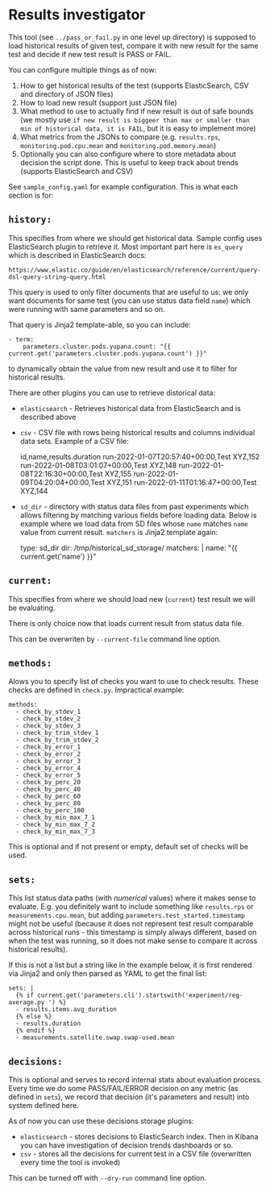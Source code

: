 Results investigator
====================

This tool (see `../pass_or_fail.py` in one level up directory) is supposed
to load historical results of given test, compare it with new result for
the same test and decide if new test result is PASS or FAIL.

You can configure multiple things as of now:

1. How to get historical results of the test (supports ElasticSearch, CSV
   and directory of JSON files)
3. How to load new result (support just JSON file)
4. What method to use to actually find if new result is out of safe bounds
   (we mostly use `if new result is biggeer than max or smaller than min
   of historical data, it is FAIL`, but it is easy to implement more)
6. What metrics from the JSONs to compare (e.g. `results.rps`,
   `monitoring.pod.cpu.mean` and `monitoring.pod.memory.mean`)
8. Optionally you can also configure where to store metadata about
   decision the script done. This is useful to keep track about trends
   (supports ElasticSearch and CSV)

See `sample_config.yaml` for example configuration. This is what each
section is for:

`history:`
----------

This specifies from where we should get historical data. Sample config
uses ElasticSearch plugin to retrieve it. Most important part here is
`es_query` which is described in ElasticSearch docs:

    https://www.elastic.co/guide/en/elasticsearch/reference/current/query-dsl-query-string-query.html

This query is used to only filter documents that are useful to us:
we only want documents for same test (you can use status data field
`name`) which were running with same parameters and so on.

That query is Jinja2 template-able, so you can include:

    - term:
        parameters.cluster.pods.yupana.count: "{{ current.get('parameters.cluster.pods.yupana.count') }}"

to dynamically obtain the value from new result and use it to filter for
historical results.

There are other plugins you can use to retrieve distorical data:

 * `elasticsearch` - Retrieves historical data from ElasticSearch
   and is described above

 * `csv` - CSV file with rows being historical results and columns
   individual data sets. Example of a CSV file:

    id,name,results.duration
    run-2022-01-07T20:57:40+00:00,Test XYZ,152
    run-2022-01-08T03:01:07+00:00,Test XYZ,148
    run-2022-01-08T22:16:30+00:00,Test XYZ,155
    run-2022-01-09T04:20:04+00:00,Test XYZ,151
    run-2022-01-11T01:16:47+00:00,Test XYZ,144

 * `sd_dir` - directory with status data files from past experiments
   which allows filtering by matching various fields before loading data.
   Below is example where we load data from SD files whose `name` matches
   `name` value from current result. `matchers` is Jinja2 template again:

    type: sd_dir
    dir: /tmp/historical_sd_storage/
    matchers: |
      name: "{{ current.get('name') }}"


`current:`
----------

This specifies from where we should load new (`current`) test result
we will be evaluating.

There is only choice now that loads current result from status data file.

This can be overwriten by `--current-file` command line option.


`methods:`
----------

Alows you to specify list of checks you want to use to check results.
These checks are defined in `check.py`. Impractical example:

    methods:
      - check_by_stdev_1
      - check_by_stdev_2
      - check_by_stdev_3
      - check_by_trim_stdev_1
      - check_by_trim_stdev_2
      - check_by_error_1
      - check_by_error_2
      - check_by_error_3
      - check_by_error_4
      - check_by_error_5
      - check_by_perc_20
      - check_by_perc_40
      - check_by_perc_60
      - check_by_perc_80
      - check_by_perc_100
      - check_by_min_max_7_1
      - check_by_min_max_7_2
      - check_by_min_max_7_3

This is optional and if not present or empty, default set of checks will
be used.


`sets:`
-------

This list status data paths (with *numerical* values) where it makes sense
to evaluate. E.g. you definitely want to include something like `results.rps`
or `measurements.cpu.mean`, but adding `parameters.test_started.timestamp`
might not be useful (because it does not represent test result comparable
across historical runs - this timestamp is simply always different, based
on when the test was running, so it does not make sense to compare it
across historical results).

If this is not a list but a string like in the example below, it is first
rendered via Jinja2 and only then parsed as YAML to get the final list:

    sets: |
      {% if current.get('parameters.cli').startswith('experiment/reg-average.py ') %}
      - results.items.avg_duration
      {% else %}
      - results.duration
      {% endif %}
      - measurements.satellite.swap.swap-used.mean


`decisions:`
------------

This is optional and serves to record internal stats about evaluation
process. Every time we do some PASS/FAIL/ERROR decision on any metric
(as defined in `sets`), we record that decision (it's parameters and
result) into system defined here.

As of now you can use these decisions storage plugins:

 * `elasticsearch` - stores decisions to ElasticSearch index. Then in
   Kibana you can have investigation of decision trends dashboards or so.
 * `csv` - stores all the decisions for current test in a CSV file
   (overwritten every time the tool is invoked)

This can be turned off with `--dry-run` command line option.
